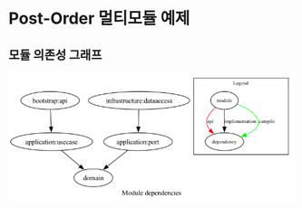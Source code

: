 # Post-Order 멀티모듈 예제

## 모듈 의존성 그래프

![module_graph-20241107.png](docs%2Fimages%2Fmodule_graph-20241107.png)
